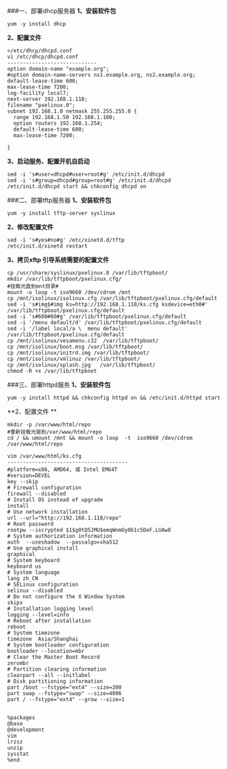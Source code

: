 ###一、部署dhcp服务器
**1、安装软件包**

    yum -y install dhcp
**2、配置文件**

    
    >/etc/dhcp/dhcpd.conf
    vi /etc/dhcp/dhcpd.conf
    -----------------------------
    option domain-name "example.org";
    #option domain-name-servers ns1.example.org, ns2.example.org;
    default-lease-time 600;
    max-lease-time 7200;
    log-facility local7;
    next-server 192.168.1.118;
    filename "pxelinux.0";
    subnet 192.168.1.0 netmask 255.255.255.0 {
      range 192.168.1.50 192.168.1.100;
      option routers 192.168.1.254;
      default-lease-time 600;
      max-lease-time 7200;
      
    }

**3、启动服务、配置开机自启动**

    sed -i 's#user=dhcpd#user=root#g' /etc/init.d/dhcpd
    sed -i 's#group=dhcpd#group=root#g' /etc/init.d/dhcpd    
    /etc/init.d/dhcpd start && chkconfig dhcpd on
###二、部署tftp服务器
**1、安装软件包**

    yum -y install tftp-server syslinux
**2、修改配置文件**

    sed -i 's#yes#no#g' /etc/xinetd.d/tftp
    /etc/init.d/xinetd restart

**3、拷贝xftp 引导系统需要的配置文件**

    cp /usr/share/syslinux/pxelinux.0 /var/lib/tftpboot/
    mkdir /var/lib/tftpboot/pxelinux.cfg/
    #挂载光盘到mnt目录# 
    mount -o loop -t iso9660 /dev/cdrom /mnt
    cp /mnt/isolinux/isolinux.cfg /var/lib/tftpboot/pxelinux.cfg/default
    sed -i 's#img$#img ks=http://192.168.1.118/ks.cfg ksdevice=eth0#'  /var/lib/tftpboot/pxelinux.cfg/default
    sed -i 's#600#60#g' /var/lib/tftpboot/pxelinux.cfg/default
    sed -i '/menu default/d' /var/lib/tftpboot/pxelinux.cfg/default
    sed -i '/label local/a \  menu default' /var/lib/tftpboot/pxelinux.cfg/default
    cp /mnt/isolinux/vesamenu.c32  /var/lib/tftpboot/
    cp /mnt/isolinux/boot.msg /var/lib/tftpboot/
    cp /mnt/isolinux/initrd.img /var/lib/tftpboot/
    cp /mnt/isolinux/vmlinuz /var/lib/tftpboot/
    cp /mnt/isolinux/splash.jpg   /var/lib/tftpboot/
    chmod -R +x /var/lib/tftpboot
    
###三、部署httpd服务
**1、安装软件包**

    yum -y install httpd && chkconfig httpd on && /etc/init.d/httpd start
 
**2、配置文件 **  

    mkdir -p /var/www/html/repo
    #重新挂载光驱到/var/www/html/repo
    cd / && umount /mnt && mount -o loop  -t  iso9660 /dev/cdrom   /var/www/html/repo 
    
    vim /var/www/html/ks.cfg
    ---------------------------------------
    #platform=x86, AMD64, 或 Intel EM64T
    #version=DEVEL
    key --skip
    # Firewall configuration
    firewall --disabled
    # Install OS instead of upgrade
    install
    # Use network installation
    url --url="http://192.168.1.118/repo"
    # Root password
    rootpw --iscrypted $1$g0tQ5JMU$emqWnmOy0b1c5DeF.LUAw0
    # System authorization information
    auth  --useshadow  --passalgo=sha512
    # Use graphical install
    graphical
    # System keyboard
    keyboard us
    # System language
    lang zh_CN
    # SELinux configuration
    selinux --disabled
    # Do not configure the X Window System
    skipx
    # Installation logging level
    logging --level=info
    # Reboot after installation
    reboot
    # System timezone
    timezone  Asia/Shanghai
    # System bootloader configuration
    bootloader --location=mbr
    # Clear the Master Boot Record
    zerombr
    # Partition clearing information
    clearpart --all --initlabel 
    # Disk partitioning information
    part /boot --fstype="ext4" --size=200
    part swap --fstype="swap" --size=4096
    part / --fstype="ext4" --grow --size=1
    
    
    %packages
    @base
    @development
    vim
    lrzsz
    unzip
    sysstat
    %end
    




 
